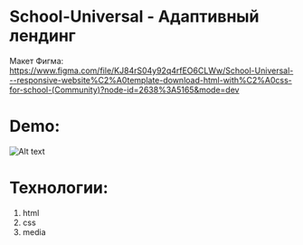 # School-Universal - Адаптивный лендинг 
Макет Фигма: https://www.figma.com/file/KJ84rS04y92q4rfEO6CLWw/School-Universal---responsive-website%C2%A0template-download-html-with%C2%A0css-for-school-(Community)?node-id=2638%3A5165&mode=dev
# Demo:
![Alt text](./lending.png?raw=true "lending")
# Технологии:
1. html
2. css
3. media